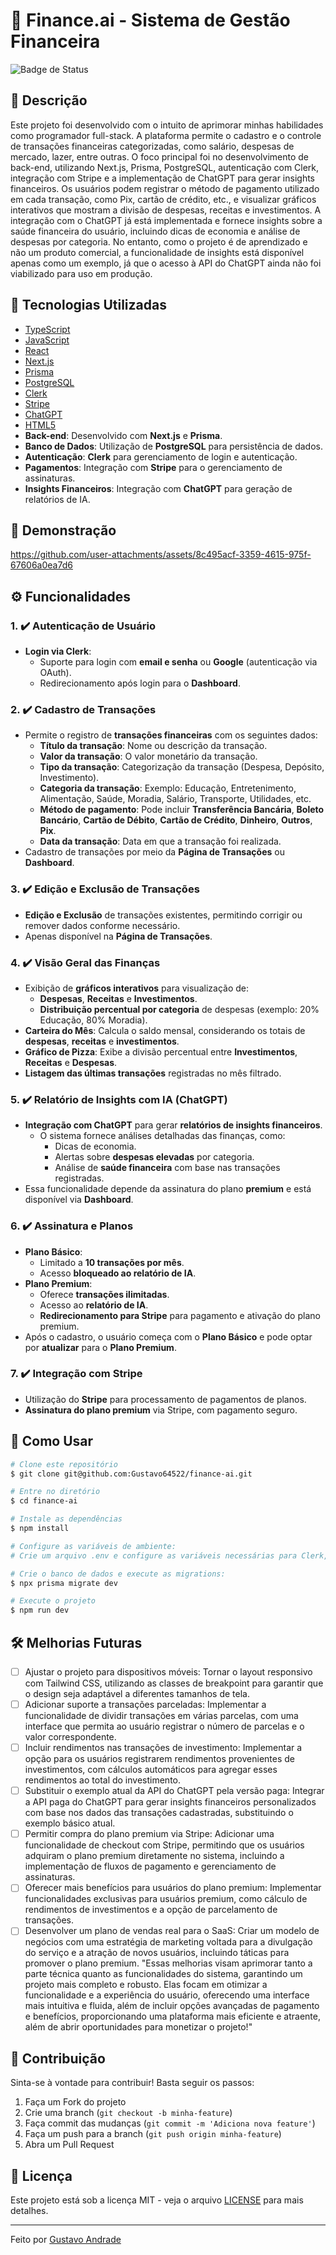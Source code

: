 # 📌 Finance.ai - Sistema de Gestão Financeira
![Badge de Status](https://img.shields.io/badge/Status-Concluído-brightgreen)


## 📖 Descrição

Este projeto foi desenvolvido com o intuito de aprimorar minhas habilidades como programador full-stack. A plataforma permite o cadastro e o controle de transações financeiras categorizadas, como salário, despesas de mercado, lazer, entre outras. O foco principal foi no desenvolvimento de back-end, utilizando Next.js, Prisma, PostgreSQL, autenticação com Clerk, integração com Stripe e a implementação de ChatGPT para gerar insights financeiros.
Os usuários podem registrar o método de pagamento utilizado em cada transação, como Pix, cartão de crédito, etc., e visualizar gráficos interativos que mostram a divisão de despesas, receitas e investimentos. A integração com o ChatGPT já está implementada e fornece insights sobre a saúde financeira do usuário, incluindo dicas de economia e análise de despesas por categoria. No entanto, como o projeto é de aprendizado e não um produto comercial, a funcionalidade de insights está disponível apenas como um exemplo, já que o acesso à API do ChatGPT ainda não foi viabilizado para uso em produção.

## 🚀 Tecnologias Utilizadas

- [TypeScript](https://www.typescriptlang.org/)
- [JavaScript](https://developer.mozilla.org/pt-BR/docs/Web/JavaScript)
- [React](https://react.dev/)
- [Next.js](https://nextjs.org/)
- [Prisma](https://www.prisma.io/)
- [PostgreSQL](https://www.postgresql.org/)
- [Clerk](https://clerk.com/)
- [Stripe](https://stripe.com/br)
- [ChatGPT](https://chatgpt.com/)
- [HTML5](https://developer.mozilla.org/pt-BR/docs/Web/HTML)
- **Back-end**: Desenvolvido com **Next.js** e **Prisma**.
- **Banco de Dados**: Utilização de **PostgreSQL** para persistência de dados.
- **Autenticação**: **Clerk** para gerenciamento de login e autenticação.
- **Pagamentos**: Integração com **Stripe** para o gerenciamento de assinaturas.
- **Insights Financeiros**: Integração com **ChatGPT** para geração de relatórios de IA.

## 📸 Demonstração
https://github.com/user-attachments/assets/8c495acf-3359-4615-975f-67606a0ea7d6

## ⚙️ Funcionalidades

### 1. ✔️ **Autenticação de Usuário**
- **Login via Clerk**:
  - Suporte para login com **email e senha** ou **Google** (autenticação via OAuth).
  - Redirecionamento após login para o **Dashboard**.

### 2. ✔️ **Cadastro de Transações**
- Permite o registro de **transações financeiras** com os seguintes dados:
  - **Título da transação**: Nome ou descrição da transação.
  - **Valor da transação**: O valor monetário da transação.
  - **Tipo da transação**: Categorização da transação (Despesa, Depósito, Investimento).
  - **Categoria da transação**: Exemplo: Educação, Entretenimento, Alimentação, Saúde, Moradia, Salário, Transporte, Utilidades, etc.
  - **Método de pagamento**: Pode incluir **Transferência Bancária**, **Boleto Bancário**, **Cartão de Débito**, **Cartão de Crédito**, **Dinheiro**, **Outros**, **Pix**.
  - **Data da transação**: Data em que a transação foi realizada.
- Cadastro de transações por meio da **Página de Transações** ou **Dashboard**.

### 3. ✔️ **Edição e Exclusão de Transações**
- **Edição e Exclusão** de transações existentes, permitindo corrigir ou remover dados conforme necessário.
- Apenas disponível na **Página de Transações**.

### 4. ✔️ **Visão Geral das Finanças**
- Exibição de **gráficos interativos** para visualização de:
  - **Despesas**, **Receitas** e **Investimentos**.
  - **Distribuição percentual por categoria** de despesas (exemplo: 20% Educação, 80% Moradia).
- **Carteira do Mês**: Calcula o saldo mensal, considerando os totais de **despesas**, **receitas** e **investimentos**.
- **Gráfico de Pizza**: Exibe a divisão percentual entre **Investimentos**, **Receitas** e **Despesas**.
- **Listagem das últimas transações** registradas no mês filtrado.

### 5. ✔️ **Relatório de Insights com IA (ChatGPT)**
- **Integração com ChatGPT** para gerar **relatórios de insights financeiros**.
  - O sistema fornece análises detalhadas das finanças, como:
    - Dicas de economia.
    - Alertas sobre **despesas elevadas** por categoria.
    - Análise de **saúde financeira** com base nas transações registradas.
- Essa funcionalidade depende da assinatura do plano **premium** e está disponível via **Dashboard**.

### 6. ✔️ **Assinatura e Planos**
- **Plano Básico**:
  - Limitado a **10 transações por mês**.
  - Acesso **bloqueado ao relatório de IA**.
- **Plano Premium**:
  - Oferece **transações ilimitadas**.
  - Acesso ao **relatório de IA**.
  - **Redirecionamento para Stripe** para pagamento e ativação do plano premium.
- Após o cadastro, o usuário começa com o **Plano Básico** e pode optar por **atualizar** para o **Plano Premium**.

### 7. ✔️ **Integração com Stripe**
- Utilização do **Stripe** para processamento de pagamentos de planos.
- **Assinatura do plano premium** via Stripe, com pagamento seguro.


## 🎯 Como Usar

```bash
# Clone este repositório
$ git clone git@github.com:Gustavo64522/finance-ai.git

# Entre no diretório
$ cd finance-ai

# Instale as dependências
$ npm install

# Configure as variáveis de ambiente:
# Crie um arquivo .env e configure as variáveis necessárias para Clerk, PostgreSQL, e Stripe.

# Crie o banco de dados e execute as migrations:
$ npx prisma migrate dev

# Execute o projeto
$ npm run dev
```

## 🛠 Melhorias Futuras

- [ ] Ajustar o projeto para dispositivos móveis: Tornar o layout responsivo com Tailwind CSS, utilizando as classes de breakpoint para garantir que o design seja adaptável a diferentes tamanhos de tela. 
- [ ] Adicionar suporte a transações parceladas: Implementar a funcionalidade de dividir transações em várias parcelas, com uma interface que permita ao usuário registrar o número de parcelas e o valor correspondente.
- [ ] Incluir rendimentos nas transações de investimento: Implementar a opção para os usuários registrarem rendimentos provenientes de investimentos, com cálculos automáticos para agregar esses rendimentos ao total do investimento.
- [ ] Substituir o exemplo atual da API do ChatGPT pela versão paga: Integrar a API paga do ChatGPT para gerar insights financeiros personalizados com base nos dados das transações cadastradas, substituindo o exemplo básico atual.
- [ ] Permitir compra do plano premium via Stripe: Adicionar uma funcionalidade de checkout com Stripe, permitindo que os usuários adquiram o plano premium diretamente no sistema, incluindo a implementação de fluxos de pagamento e gerenciamento de assinaturas.
- [ ] Oferecer mais benefícios para usuários do plano premium: Implementar funcionalidades exclusivas para usuários premium, como cálculo de rendimentos de investimentos e a opção de parcelamento de transações.
- [ ] Desenvolver um plano de vendas real para o SaaS: Criar um modelo de negócios com uma estratégia de marketing voltada para a divulgação do serviço e a atração de novos usuários, incluindo táticas para promover o plano premium.
"Essas melhorias visam aprimorar tanto a parte técnica quanto as funcionalidades do sistema, garantindo um projeto mais completo e robusto. Elas focam em otimizar a funcionalidade e a experiência do usuário, oferecendo uma interface mais intuitiva e fluida, além de incluir opções avançadas de pagamento e benefícios, proporcionando uma plataforma mais eficiente e atraente, além de abrir oportunidades para monetizar o projeto!"

## 📌 Contribuição

Sinta-se à vontade para contribuir! Basta seguir os passos:
1. Faça um Fork do projeto
2. Crie uma branch (`git checkout -b minha-feature`)
3. Faça commit das mudanças (`git commit -m 'Adiciona nova feature'`)
4. Faça um push para a branch (`git push origin minha-feature`)
5. Abra um Pull Request

## 📄 Licença

Este projeto está sob a licença MIT - veja o arquivo [LICENSE](LICENSE) para mais detalhes.

---

Feito  por [Gustavo Andrade](https://github.com/gustavo64522)
